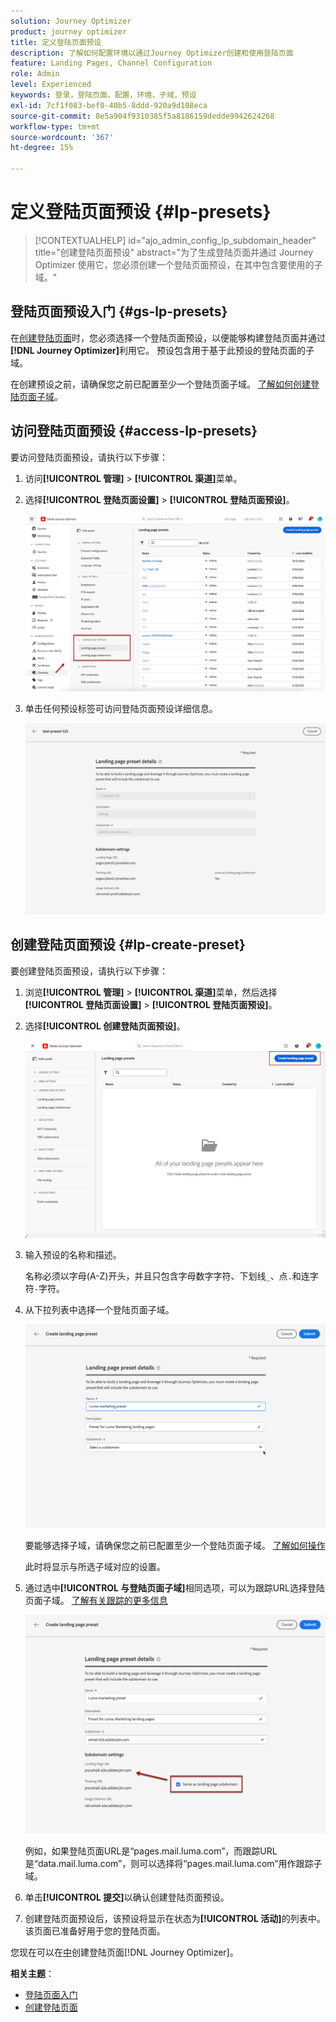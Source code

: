 ```yaml
---
solution: Journey Optimizer
product: journey optimizer
title: 定义登陆页面预设
description: 了解如何配置环境以通过Journey Optimizer创建和使用登陆页面
feature: Landing Pages, Channel Configuration
role: Admin
level: Experienced
keywords: 登录，登陆页面，配置，环境，子域，预设
exl-id: 7cf1f083-bef0-40b5-8ddd-920a9d108eca
source-git-commit: 8e5a904f9310385f5a8186159dedde9942624268
workflow-type: tm+mt
source-wordcount: '367'
ht-degree: 15%

---
```


# 定义登陆页面预设 {#lp-presets}

>[!CONTEXTUALHELP]
>id="ajo_admin_config_lp_subdomain_header"
>title="创建登陆页面预设"
>abstract="为了生成登陆页面并通过 Journey Optimizer 使用它，您必须创建一个登陆页面预设，在其中包含要使用的子域。"

## 登陆页面预设入门 {#gs-lp-presets}

在[创建登陆页面](../landing-pages/create-lp.md#create-a-lp)时，您必须选择一个登陆页面预设，以便能够构建登陆页面并通过&#x200B;**[!DNL Journey Optimizer]**&#x200B;利用它。 预设包含用于基于此预设的登陆页面的子域。

在创建预设之前，请确保您之前已配置至少一个登陆页面子域。 [了解如何创建登陆页面子域](lp-subdomains.md)。

## 访问登陆页面预设 {#access-lp-presets}

要访问登陆页面预设，请执行以下步骤：

1. 访问&#x200B;**[!UICONTROL 管理]** > **[!UICONTROL 渠道]**&#x200B;菜单。

1. 选择&#x200B;**[!UICONTROL 登陆页面设置]** > **[!UICONTROL 登陆页面预设]**。

   ![](assets/lp_presets-access.png)

1. 单击任何预设标签可访问登陆页面预设详细信息。

   ![](assets/lp_preset-details.png)

## 创建登陆页面预设 {#lp-create-preset}

要创建登陆页面预设，请执行以下步骤：

1. 浏览&#x200B;**[!UICONTROL 管理]** > **[!UICONTROL 渠道]**&#x200B;菜单，然后选择&#x200B;**[!UICONTROL 登陆页面设置]** > **[!UICONTROL 登陆页面预设]**。

1. 选择&#x200B;**[!UICONTROL 创建登陆页面预设]**。

   ![](assets/lp_create-preset-temp.png)

1. 输入预设的名称和描述。

   名称必须以字母(A-Z)开头，并且只包含字母数字字符、下划线`_`、点`.`和连字符`-`字符。

1. 从下拉列表中选择一个登陆页面子域。

   ![](assets/lp_preset-subdomain.png)

   要能够选择子域，请确保您之前已配置至少一个登陆页面子域。 [了解如何操作](#lp-subdomains)

   此时将显示与所选子域对应的设置。

1. 通过选中&#x200B;**[!UICONTROL 与登陆页面子域]**&#x200B;相同选项，可以为跟踪URL选择登陆页面子域。 [了解有关跟踪的更多信息](../email/message-tracking.md)

   ![](assets/lp_preset-subdomain-settings-same.png)

   例如，如果登陆页面URL是“pages.mail.luma.com”，而跟踪URL是“data.mail.luma.com”，则可以选择将“pages.mail.luma.com”用作跟踪子域。

1. 单击&#x200B;**[!UICONTROL 提交]**&#x200B;以确认创建登陆页面预设。<!--You can also save the preset as draft and resume its configuration later on.-->

   <!--![](assets/lp_preset-subdomain-settings-submit.png)-->

1. 创建登陆页面预设后，该预设将显示在状态为&#x200B;**[!UICONTROL 活动]**&#x200B;的列表中。 该页面已准备好用于您的登陆页面。

您现在可以在[中](../landing-pages/create-lp.md)创建登陆页面[!DNL Journey Optimizer]。
<!--
>[!NOTE]
>
>Learn how to create channel configurations for push notifications and emails in [this section](channel-surfaces.md).-->

**相关主题**：

* [登陆页面入门](../landing-pages/get-started-lp.md)
* [创建登陆页面](../landing-pages/create-lp.md#create-a-lp)
